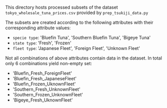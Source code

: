 This directory hosts processed subsets of the dataset `tokyo_wholesale_tuna_prices.csv` provided by `prep_tsukiji_data.py`

The subsets are created according to the following attributes with their corresponding attribute values:
- `specie type`: 'Bluefin Tuna', 'Southern Bluefin Tuna', 'Bigeye Tuna'
- `state type`: 'Fresh', 'Frozen'
- `fleet type`: 'Japanese Fleet', 'Foreign Fleet', 'Unknown Fleet'

Not all combinations of above attributes contain data in the dataset. In total only 6 combinations yield non-empty set:
- 'Bluefin_Fresh_ForeignFleet'
- 'Bluefin_Fresh_JapaneseFleet'
- 'Bluefin_Frozen_UknownFleet'
- 'Southern_Fresh_UnknownFleet'
- 'Southern_Frozen_UnknownFleet'
- 'Bigeye_Fresh_UknownFleet'